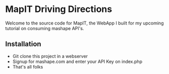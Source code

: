 # MapIT Driving Directions

Welcome to the source code for MapIT, the WebApp I built for my upcoming tutorial on consuming mashape API's.

## Installation

- Git clone this project in a webserver
- Signup for mashape.com and enter your API Key on index.php
- That's all folks